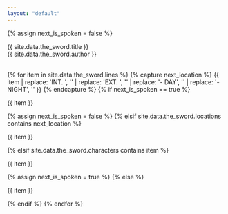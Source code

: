 ```yaml
---
layout: "default"
---
```


{% assign next_is_spoken = false %}

<div class="title">
  {{  site.data.the_sword.title }}
</div>

<div class="author">
  {{  site.data.the_sword.author }}
</div>

<br />

{% for item in site.data.the_sword.lines %}
{% capture next_location %}
{{ item | replace: 'INT. ', '' | replace: 'EXT. ', '' | replace: '- DAY', '' | replace: '- NIGHT', '' }}
{% endcapture %}
{% if next_is_spoken == true %}

<div class="spoken">
  {{ item }}
</div>

{% assign next_is_spoken = false %}
{% elsif site.data.the_sword.locations contains next_location %}

<div class="located location-name" title="{{ site.data.the_sword.locations[next_location] }}">
  {{ item }}
</div>

{% elsif site.data.the_sword.characters contains item %}

<div class="speaker character-name" title="{{ site.data.the_sword.characters[item] }}">
  {{ item }}
</div>

{% assign next_is_spoken = true %}
{% else %}

<div class="narrated">
  {{ item }}
</div>

{% endif %}
{% endfor %}

